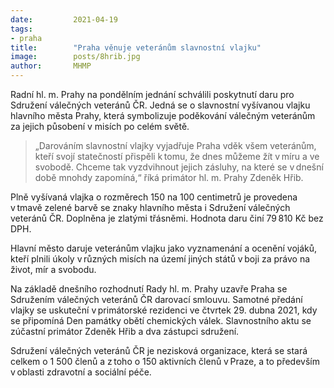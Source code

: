 ```yaml
---
date:         2021-04-19
tags:         
- praha
title:        "Praha věnuje veteránům slavnostní vlajku"
image: 	      posts/8hrib.jpg
author:       MHMP
---
```


Radní hl. m. Prahy na pondělním jednání schválili poskytnutí daru pro Sdružení válečných veteránů ČR. Jedná se o slavnostní vyšívanou vlajku hlavního města Prahy, která symbolizuje poděkování válečným veteránům za jejich působení v misích po celém světě.  

> „Darováním slavnostní vlajky vyjadřuje Praha vděk všem veteránům, kteří svojí statečností přispěli k tomu, že dnes můžeme žít v míru a ve svobodě. Chceme tak vyzdvihnout jejich zásluhy, na které se v dnešní době mnohdy zapomíná,“ říká primátor hl. m. Prahy Zdeněk Hřib. 

Plně vyšívaná vlajka o rozměrech 150 na 100 centimetrů je provedena v tmavě zelené barvě se znaky hlavního města i Sdružení válečných veteránů ČR. Doplněna je zlatými třásněmi. Hodnota daru činí 79 810 Kč bez DPH. 

Hlavní město daruje veteránům vlajku jako vyznamenání a ocenění vojáků, kteří plnili úkoly v různých misích na území jiných států v boji za právo na život, mír a svobodu.  

Na základě dnešního rozhodnutí Rady hl. m. Prahy uzavře Praha se Sdružením válečných veteránů ČR darovací smlouvu. Samotné předání vlajky se uskuteční v primátorské rezidenci ve čtvrtek 29. dubna 2021, kdy se připomíná Den památky obětí chemických válek. Slavnostního aktu se zúčastní primátor Zdeněk Hřib a dva zástupci sdružení.  

Sdružení válečných veteránů ČR je nezisková organizace, která se stará celkem o 1 500 členů a z toho o 150 aktivních členů v Praze, a to především v oblasti zdravotní a sociální péče. 
